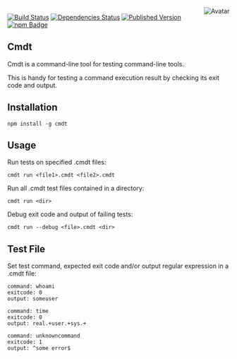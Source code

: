<img align="right" src="https://raw.github.com/cliffano/cmdt/master/avatar.jpg" alt="Avatar"/>

[![Build Status](https://secure.travis-ci.org/cliffano/cmdt.png?branch=master)](http://travis-ci.org/cliffano/cmdt)
[![Dependencies Status](https://david-dm.org/cliffano/cmdt.png)](http://david-dm.org/cliffano/cmdt)
[![Published Version](https://badge.fury.io/js/cmdt.png)](http://badge.fury.io/js/cmdt)
<br/>
[![npm Badge](https://nodei.co/npm/cmdt.png)](http://npmjs.org/package/cmdt)

Cmdt
----

Cmdt is a command-line tool for testing command-line tools.

This is handy for testing a command execution result by checking its exit code and output.

Installation
------------

    npm install -g cmdt

Usage
-----

Run tests on specified .cmdt files:

    cmdt run <file1>.cmdt <file2>.cmdt

Run all .cmdt test files contained in a directory:

    cmdt run <dir>

Debug exit code and output of failing tests:

    cmdt run --debug <file>.cmdt <dir>

Test File
---------

Set test command, expected exit code and/or output regular expression in a .cmdt file:

    command: whoami
    exitcode: 0
    output: someuser

    command: time
    exitcode: 0
    output: real.+user.+sys.+

    command: unknowncommand
    exitcode: 1
    output: ^some error$
